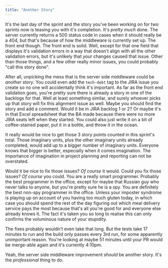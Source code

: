 ```yaml
---
title: "Another Story"
---
```


It's the last day of the sprint and the story you've been working on for two sprints
now is teasing you with it's completion. It's _pretty much_ done. The server
currently returns a 500 status code in cases when it should really be a 404, but
that's because of how the middleware is currently set up. The front end though. The
front end is solid. Well, except for that one field that displays it's validation
errors in a way that doesn't align with all the other validation errors, but it's
unlikely that _your_ changes caused that issue. Other than those things, and a few
other really minor issues, you could probably "call this story done".

After all, unpicking the mess that is the server side middleware could be _another
story_. You could even add the <code class="language-csharp">tech-debt</code> tag to
the JIRA issue you create so no one will accidentally think it's important. As far as
the front end validation goes, you're pretty sure there is already a story in one of
the backlogs for that. Well at least something similar, and surely whoever picks up
that story will fix this alignment issue as well. Maybe you should find the story and
add a comment. Would it be in JIRA backlog 1 or 2? Or maybe it's in that Excel
spreadsheet that the BA made because there were no more JIRA seats left when they
started. You could also just write it on a bit of coffee-stained paper, put it in a
bottle, and throw it in the ocean.

It really would be nice to get those 3 story points counted in this sprint's total.
Those imaginary units, plus the other imaginary units already completed, would add up
to a bigger number of imaginary units. Everyone knows that bigger is better,
especially when it comes imagination. The importance of imagination in project
planning and reporting can not be overstated.

Would it be nice to fix those issues? _Of course_ it would. Could you fix those
issues?  _Of course_ you could. You are a really smart programmer. Probably the best
programmer in the office, except for maybe that Russian guy who never talks to
anyone, but you're pretty sure he is a spy. You are definitely the best non-spy
programmer in the office.  Unless your imposter syndrome is playing up on account of
you having too much gluten today, in which case you should spend the rest
of the day figuring out which meal delivery service pays the most because that's all
you're good for and everyone else already knows it. The fact it's taken you so long
to realise this can only confirms the voluminous nature of your stupidity.

The fixes probably wouldn't even take that long. But the tests take 17 minutes to run
and the build only passes every 3rd run, for some apparently unimportant reason. You're
looking at maybe 51 minutes until your PR would be merge-able again and it's
currently 4:10pm.

Yeah, the server side middleware improvement _should_ be another story. It's the
_professional_ thing to do.
